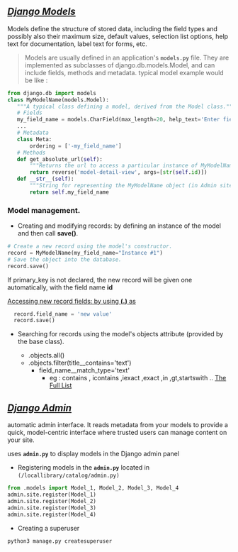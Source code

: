 ## <ins>*Django Models*

Models define the structure of stored data, including the field types and possibly also their maximum size, default values, selection list options, help text for documentation, label text for forms, etc.


> Models are usually defined in an application's __`models.py`__ file. They are implemented as subclasses of django.db.models.Model, and can include fields, methods and metadata.
typical model example would be like : 
 
 ```py
 from django.db import models
class MyModelName(models.Model):
    """A typical class defining a model, derived from the Model class."""
    # Fields
    my_field_name = models.CharField(max_length=20, help_text='Enter field documentation')
    ...
    # Metadata
    class Meta:
        ordering = ['-my_field_name']
    # Methods
    def get_absolute_url(self):
        """Returns the url to access a particular instance of MyModelName."""
        return reverse('model-detail-view', args=[str(self.id)])
    def __str__(self):
        """String for representing the MyModelName object (in Admin site etc.)."""
        return self.my_field_name
 ```
 
### Model management.
  - Creating and modifying records:
  by defining an instance of the model and then call __save()__.
```py
# Create a new record using the model's constructor.
record = MyModelName(my_field_name="Instance #1")
# Save the object into the database.
record.save()
```
 If primary_key is not declared, the new record will be given one automatically, with the field name __id__

  <ins>Accessing new record fields:
  by using __(.)__ as 

```py
  record.field_name = 'new value'
  record.save()
```
 
- Searching for records
using the model's objects attribute (provided by the base class).

    - .objects.all()
    - .objects.filter(title__contains='text')
      - field_name__match_type='text'
        - eg : contains  , icontains ,iexact ,exact ,in ,gt,startswith ..
        [The Full List](https://docs.djangoproject.com/en/3.1/ref/models/querysets/#field-lookups)



## <ins>*Django Admin*

automatic admin interface. It reads metadata from your models to provide a quick, model-centric interface where trusted users can manage content on your site.

uses __`admin.py`__ to display models in the Django admin panel


- Registering models 
in the __`admin.py`__ located in `(/locallibrary/catalog/admin.py)`

```py
from .models import Model_1, Model_2, Model_3, Model_4
admin.site.register(Model_1)
admin.site.register(Model_2)
admin.site.register(Model_3)
admin.site.register(Model_4)
```

- Creating a superuser

```bash
python3 manage.py createsuperuser
```
